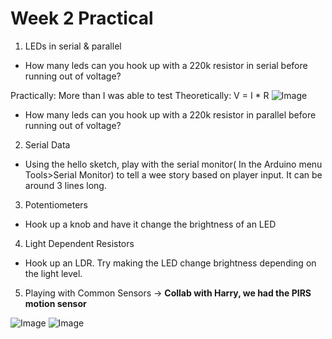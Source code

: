 # Week 2 Practical

1. LEDs in serial & parallel
- How many leds can you hook up with a 220k resistor in serial before running out of voltage?

Practically: More than I was able to test
Theoretically: V = I * R
![Image](https://github.com/moritzsalla/cci-physcomp-homework/blob/master/week-2/serial-led.jpg)

- How many leds can you hook up with a 220k resistor in parallel before running out of voltage?
2. Serial Data
- Using the hello sketch, play with the serial monitor( In the Arduino menu Tools>Serial Monitor) to tell a wee story based on player input. It can be around 3 lines long.
3. Potentiometers
- Hook up a knob and have it change the brightness of an LED
4. Light Dependent Resistors
- Hook up an LDR. Try making the LED change brightness depending on the light level.
5. Playing with Common Sensors
→ __Collab with Harry, we had the PIRS motion sensor__

![Image](https://github.com/moritzsalla/cci-physcomp-homework/blob/master/week-2/motion-sensor-1.jpg)
![Image](https://github.com/moritzsalla/cci-physcomp-homework/blob/master/week-2/motion-sensor-2.jpg)
